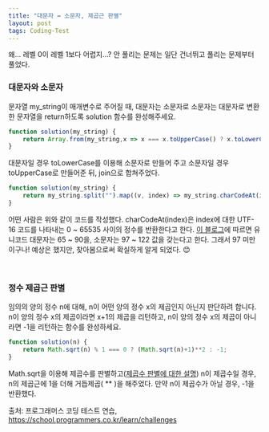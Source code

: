 ```yaml
---
title: "대문자 ↔ 소문자, 제곱근 판별"
layout: post
tags: Coding-Test
---
```


왜... 레벨 0이 레벨 1보다 어렵지...? 안 풀리는 문제는 일단 건너뛰고 풀리는 문제부터 풀었다.

### 대문자와 소문자
문자열 my_string이 매개변수로 주어질 때, 대문자는 소문자로 소문자는 대문자로 변환한 문자열을 return하도록 solution 함수를 완성해주세요.
```jsx
function solution(my_string) {
    return Array.from(my_string,x => x === x.toUpperCase() ? x.toLowerCase() : x.toUpperCase()).join("");
}
```






대문자일 경우 toLowerCase를 이용해 소문자로 만들어 주고 소문자일 경우 toUpperCase로 만들어준 뒤, join으로 합쳐주었다.

```jsx
function solution(my_string) {
    return my_string.split("").map((v, index) => my_string.charCodeAt(index) < 97 ? v.toLowerCase() : v.toUpperCase()).join("");
}
```
어떤 사람은 위와 같이 코드를 작성했다. charCodeAt(index)은 index에 대한 UTF-16 코드를 나타내는 0 ~ 65535 사이의 정수를 반환한다고 한다.
<a href="https://velog.io/@hyejeong/%EB%8C%80%EB%AC%B8%EC%9E%90-%EC%B0%BE%EA%B8%B0">이 블로그</a>에 따르면 유니코드 대문자는 65 ~ 90을,
소문자는 97 ~ 122 값을 갖는다고 한다. 그래서 97 미만이구나! 예상은 했지만, 찾아봄으로써 확실하게 알게 되었다. 😊

<br>

### 정수 제곱근 판별
임의의 양의 정수 n에 대해, n이 어떤 양의 정수 x의 제곱인지 아닌지 판단하려 합니다.
n이 양의 정수 x의 제곱이라면 x+1의 제곱을 리턴하고, n이 양의 정수 x의 제곱이 아니라면 -1을 리턴하는 함수를 완성하세요.

```jsx
function solution(n) {
    return Math.sqrt(n) % 1 === 0 ? (Math.sqrt(n)+1)**2 : -1;
}
```
Math.sqrt을 이용해 제곱수를 판별하고(<a href="https://feb-dain.github.io/max-number_median_square-numbers-and-reordering-string/">제곱수 판별에 대한 설명</a>) 
n이 제곱수일 경우, n의 제곱근에 1을 더해 거듭제곱( ** )을 해주었다. 만약 n이 제곱수가 아닐 경우, -1을 반환했다.


출처: 프로그래머스 코딩 테스트 연습, https://school.programmers.co.kr/learn/challenges
<br>
<br>
